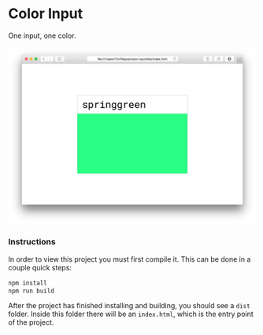 # Color Input
One input, one color.

![Color Input Screenshot](screenshot.png)

### Instructions

In order to view this project you must first compile it. This can be done in a couple quick steps:

```
npm install
npm run build
```

After the project has finished installing and building, you should see a `dist` folder. Inside this folder there will be an `index.html`, which is the entry point of the project.